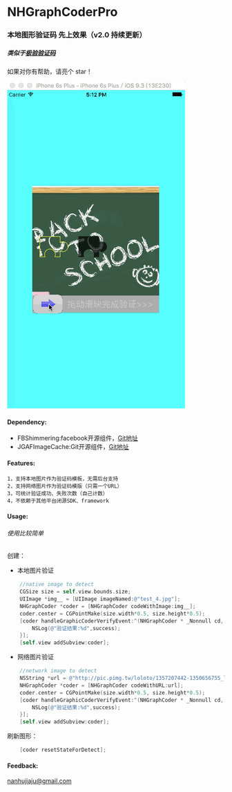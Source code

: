 # NHGraphCoderPro
### 本地图形验证码 先上效果（v2.0 持续更新）
##### 类似于[极验验证码](http://geetest.com)
如果对你有帮助，请亮个 star！

![image](https://raw.githubusercontent.com/iFindTA/screenshots/master/graphiccode.gif)

#### Dependency:
-  FBShimmering:facebook开源组件，[Git地址](https://github.com/facebook/Shimmer/)
-  JGAFImageCache:Git开源组件，[Git地址](https://github.com/jaminguy/JGAFImageCache)

#### Features:
```
1，支持本地图片作为验证码模板，无需后台支持
2，支持网络图片作为验证码模版（只需一个URL）
3，可统计验证成功、失败次数（自己计数）
4，不依赖于其他平台闭源SDK、framework
```

#### Usage:
###### 使用比较简单
创建：
- 本地图片验证
```ObjectiveC
	//native image to detect
	CGSize size = self.view.bounds.size;
    UIImage *img__ = [UIImage imageNamed:@"test_4.jpg"];
    NHGraphCoder *coder = [NHGraphCoder codeWithImage:img__];
    coder.center = CGPointMake(size.width*0.5, size.height*0.5);
    [coder handleGraphicCoderVerifyEvent:^(NHGraphCoder * _Nonnull cd, BOOL success) {
        NSLog(@"验证结果:%d",success);
    }];
    [self.view addSubview:coder];
```
- 网络图片验证
```ObjectiveC
	//network image to detect
    NSString *url = @"http://pic.pimg.tw/loloto/1357207442-1350656755_l.jpg?v=1357207447";
    NHGraphCoder *coder = [NHGraphCoder codeWithURL:url];
    coder.center = CGPointMake(size.width*0.5, size.height*0.5);
    [coder handleGraphicCoderVerifyEvent:^(NHGraphCoder * _Nonnull cd, BOOL success) {
        NSLog(@"验证结果:%d",success);
    }];
    [self.view addSubview:coder];
```

刷新图形：
```ObjectiveC
	[coder resetStateForDetect];
```

#### Feedback:
nanhujiaju@gmail.com